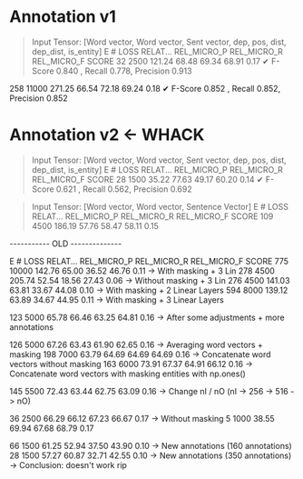 
# Annotation v1
> Input Tensor: [Word vector, Word vector, Sent vector, dep, pos, dist, dep_dist, is_entity]
E    #       LOSS RELAT...  REL_MICRO_P  REL_MICRO_R  REL_MICRO_F  SCORE
 32    2500         121.24        68.48        69.34        68.91    0.17
✔ F-Score 0.840 , Recall 0.778, Precision 0.913

258   11000         271.25        66.54        72.18        69.24    0.18
✔ F-Score 0.852 , Recall 0.852, Precision 0.852




# Annotation v2 <- WHACK
> Input Tensor: [Word vector, Word vector, Sent vector, dep, pos, dist, dep_dist, is_entity]
E    #       LOSS RELAT...  REL_MICRO_P  REL_MICRO_R  REL_MICRO_F  SCORE
28    1500          35.22        77.63        49.17        60.20    0.14
✔ F-Score 0.621 , Recall 0.562, Precision 0.692











> Input Tensor: [Word vector, Word vector, Sentence Vector] 
E    #       LOSS RELAT...  REL_MICRO_P  REL_MICRO_R  REL_MICRO_F  SCORE
109    4500         186.19        57.76        58.47        58.11    0.15



















----------- OLD --------------

E    #       LOSS RELAT...  REL_MICRO_P  REL_MICRO_R  REL_MICRO_F  SCORE
775   10000         142.76        65.00        36.52        46.76    0.11 -> With masking + 3 Lin
278    4500         205.74        52.54        18.56        27.43    0.06 -> Without masking + 3 Lin
276    4500         141.03        63.81        33.67        44.08    0.10 -> With masking + 2 Linear Layers
594    8000         139.12        63.89        34.67        44.95    0.11 -> With masking + 3 Linear Layers

123    5000          65.78        66.46        63.25        64.81    0.16 -> After some adjustments + more annotations

126    5000          67.26        63.43        61.90        62.65    0.16 -> Averaging word vectors + masking
198    7000          63.79        64.69        64.69        64.69    0.16 -> Concatenate word vectors without masking
163    6000          73.91        67.37        64.91        66.12    0.16 -> Concatenate word vectors with masking entities with np.ones()



145    5500          72.43        63.44        62.75        63.09    0.16 -> Change nI / nO (nI -> 256 -> 516 -> nO)



36    2500          66.29        66.12        67.23        66.67    0.17 -> Without masking
 5    1000          38.55        69.94        67.68        68.79    0.17

66    1500          61.25        52.94        37.50        43.90    0.10 -> New annotations (160 annotations)
28    1500          57.27        60.87        32.71        42.55    0.10 -> New annotations (350 annotations) -> Conclusion: doesn't work rip

